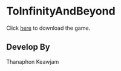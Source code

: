 # ToInfinityAndBeyond
Click [here](https://drive.google.com/file/d/1278pSJ-9P8pZPujfpleRmp4qgIBSsCnR/view?usp=sharing) to download the game.
## Develop By
Thanaphon Keawjam

